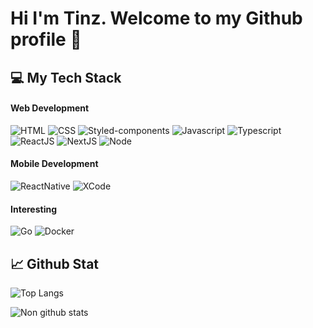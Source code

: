 # Hi I'm Tinz. Welcome to my Github profile  👋

<!--
**TinnaphoomK/TinnaphoomK** is a ✨ _special_ ✨ repository because its `README.md` (this file) appears on your GitHub profile.

Here are some ideas to get you started:

- 🔭 I’m currently working on ...
- 🌱 I’m currently learning ...
- 👯 I’m looking to collaborate on ...
- 🤔 I’m looking for help with ...
- 💬 Ask me about ...
- 📫 How to reach me: ...
- 😄 Pronouns: ...
- ⚡ Fun fact: ...
-->
## 💻 My Tech Stack

#### Web Development
![HTML](https://img.shields.io/badge/HTML5-E34F26?style=for-the-badge&logo=html5&logoColor=white)
![CSS](https://img.shields.io/badge/CSS3-1572B6?style=for-the-badge&logo=css3&logoColor=white)
![Styled-components](https://img.shields.io/badge/styled--components-DB7093?style=for-the-badge&logo=styled-components&logoColor=white)
![Javascript](https://img.shields.io/badge/JavaScript-323330?style=for-the-badge&logo=javascript&logoColor=F7DF1E)
![Typescript](https://img.shields.io/badge/TypeScript-007ACC?style=for-the-badge&logo=typescript&logoColor=white)
![ReactJS](https://img.shields.io/badge/React-20232A?style=for-the-badge&logo=react&logoColor=61DAFB)
![NextJS](https://img.shields.io/badge/next.js-000000?style=for-the-badge&logo=nextdotjs&logoColor=white)
![Node](https://img.shields.io/badge/Node.js-339933?style=for-the-badge&logo=nodedotjs&logoColor=white)

#### Mobile Development
![ReactNative](https://img.shields.io/badge/React_Native-20232A?style=for-the-badge&logo=react&logoColor=61DAFB)
![XCode](https://img.shields.io/badge/Xcode-007ACC?style=for-the-badge&logo=Xcode&logoColor=white)

#### Interesting
![Go](https://img.shields.io/badge/Go-00ADD8?style=for-the-badge&logo=go&logoColor=white)
![Docker](https://img.shields.io/badge/Docker-2CA5E0?style=for-the-badge&logo=docker&logoColor=white)

## 📈 Github Stat

![Top Langs](https://github-readme-stats.vercel.app/api/top-langs/?username=TinnaphoomK&theme=algolia)

![Non github stats](https://github-readme-stats.vercel.app/api?username=TinnaphoomK&show_icons=true&theme=algolia)
